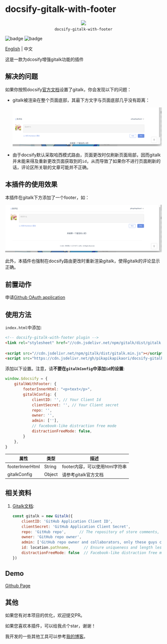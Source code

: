 # docsify-gitalk-with-footer

<p align="center">
  <img src="https://docsify.js.org/_media/icon.svg" />
  <br />
  <code>docsify-gitalk-with-footer</code>
</p>

![badge](https://img.shields.io/github/license/pikapikapikaori/docsify-gitalk-with-footer) ![badge](https://img.shields.io/github/last-commit/pikapikapikaori/docsify-gitalk-with-footer)

[English](README.md) | 中文

这是一款为dcosify增强gitalk功能的插件

## 解决的问题

如果你按照docsify[官方文档](https://docsify.js.org/#/plugins?id=gitalk)设置了gitalk，你会发现以下的问题：

- gitalk被渲染在整个页面底部，其最下方文字与页面底部几乎没有距离：

    ![picture](docs/resources/gitalk-default.png)

- 由于docsify默认采取哈西模式路由，页面更改时仅刷新页面局部，因而gitalk并未能来得及重新更改页面获取到的`id`，从而导致了如果你不进行页面刷新的话，评论区所关联的文章可能并不正确。

## 本插件的使用效果

本插件在gitalk下方添加了一个footer，如：

![picture](docs/resources/gitalk-with-this-plugin.png)

此外，本插件也强制在docsify路由更改时重新渲染gitalk，使得gitalk的评论显示正确。

## 前置动作

申请[Github OAuth application](https://github.com/settings/applications/new)

## 使用方法

`index.html`中添加:

```html
<!-- docsify-gitalk-with-footer plugin -->
<link rel="stylesheet" href="//cdn.jsdelivr.net/npm/gitalk/dist/gitalk.css" />

<script src="//cdn.jsdelivr.net/npm/gitalk/dist/gitalk.min.js"></script>
<script src="https://cdn.jsdelivr.net/gh/pikapikapikaori/docsify-gitalk-with-footer/src/gitalkWithFooter.js"></script>
```

添加以下设置。注意，请**不要在`gitalkConfig`中添加`id`的设置**:

```js
window.$docsify = {
    gitalkWithFooter: {
        footerInnerHtml: "<p>text</p>",
        gitalkConfig: {
            clientID: '', // Your Client Id
            clientSecret: '', // Your Client secret
            repo: '',
            owner: '',
            admin: [''],
            // facebook-like distraction free mode
            distractionFreeMode: false,
        }
    },
}
```

| 属性            | 类型   | 描述                           |
| --------------- | ------ | ------------------------------ |
| footerInnerHtml | String | footer内容，可以使用html字符串 |
| gitalkConfig    | Object | 请参考gitalk官方文档           |

## 相关资料

1. [Gitalk文档](https://github.com/gitalk/gitalk):

    ```js
    const gitalk = new Gitalk({
        clientID: 'GitHub Application Client ID',
        clientSecret: 'GitHub Application Client Secret',
        repo: 'GitHub repo',      // The repository of store comments,
        owner: 'GitHub repo owner',
        admin: ['GitHub repo owner and collaborators, only these guys can initialize github issues'],
        id: location.pathname,      // Ensure uniqueness and length less than 50
        distractionFreeMode: false  // Facebook-like distraction free mode
    })
    ```

## Demo

[Github Page](https://pikapikapikaori.github.io/docsify-gitalk-with-footer/)

## 其他

如果您有对本项目的优化，欢迎提交PR。

如果您喜欢本插件，可以给我点个star，谢谢！

我开发的一些其他工具可以参考[我的博客](https://pikapikapikaori.github.io/pikapikapi-blog/#/ITtech/)。
